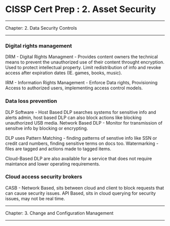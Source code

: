 # CISSP Cert Prep : 2. Asset Security

***********************************************
Chapter: 2. Data Security Controls
***********************************************
### Digital rights management
DRM - Digital Rights Managment - Provides content owners the technical means to prevent the unauthorized use of their content throught encryption. Used to protect intellectual property. Limit redistribution of info and revoke access after expiration dates (IE. games, books, music). 

IRM - Information Rights Management - Enforce Data rights, Provisioning Access to authorized users, implementing access control models. 

### Data loss prevention
DLP Software - Host Based DLP searches systems for sensitive info and alerts admin, host based DLP can also block actions like blocking unauthorized USB media. Network Based DLP - Monitor for transmission of sensitve info by blocking or encrypting. 

DLP uses Pattern Matching - finding patterns of senstive info like SSN or credit card numbers, finding sensitive terms on docs too.  Watermarking - files are tagged and actions made to tagged items. 

Cloud-Based DLP are also available for a service that does not require maintance and lower operating requirements. 

### Cloud access security brokers
CASB - Network Based, sits between cloud and client to block requests that can cause security issues. API Based, sits in cloud querying for security issues, may not be real time. 

***********************************************
Chapter: 3. Change and Configuration Management
***********************************************
